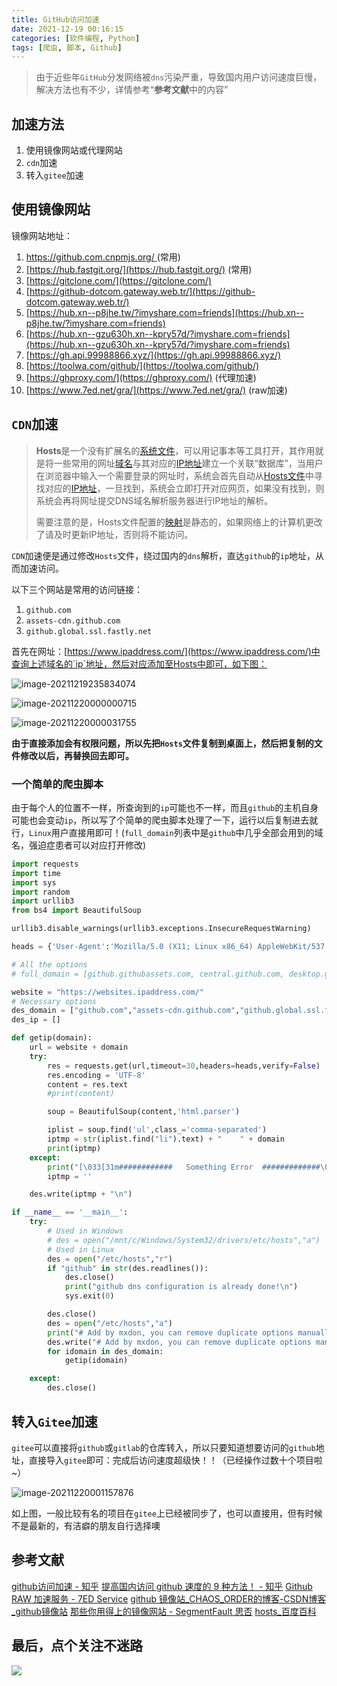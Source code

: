 ```yaml
---
title: GitHub访问加速
date: 2021-12-19 00:16:15
categories: [软件编程, Python]
tags: [爬虫, 脚本, Github]
---
```


> 由于近些年`GitHub`分发网络被`dns`污染严重，导致国内用户访问速度巨慢，解决方法也有不少，详情参考“**参考文献**中的内容”

## 加速方法

1. 使用镜像网站或代理网站
2. `cdn`加速
4. 转入`gitee`加速

## 使用镜像网站

镜像网站地址：

1. [https://github.com.cnpmjs.org/ ](https://github.com.cnpmjs.org/) (常用)
2. [https://hub.fastgit.org/](https://hub.fastgit.org/) (常用)
3. [https://gitclone.com/](https://gitclone.com/)
4. [https://github-dotcom.gateway.web.tr/](https://github-dotcom.gateway.web.tr/)
5. [https://hub.xn--p8jhe.tw/?imyshare.com=friends](https://hub.xn--p8jhe.tw/?imyshare.com=friends)
6. [https://hub.xn--gzu630h.xn--kpry57d/?imyshare.com=friends](https://hub.xn--gzu630h.xn--kpry57d/?imyshare.com=friends)
7. [https://gh.api.99988866.xyz/](https://gh.api.99988866.xyz/)
8. [https://toolwa.com/github/](https://toolwa.com/github/)
9. [https://ghproxy.com/](https://ghproxy.com/) (代理加速)
10. [https://www.7ed.net/gra/](https://www.7ed.net/gra/)  (raw加速)

## `CDN`加速

> **Hosts**是一个没有扩展名的[系统文件](https://baike.baidu.com/item/系统文件/7581367)，可以用记事本等工具打开，其作用就是将一些常用的网址[域名](https://baike.baidu.com/item/域名/86062)与其对应的[IP地址](https://baike.baidu.com/item/IP地址)建立一个关联“数据库”，当用户在浏览器中输入一个需要登录的网址时，系统会首先自动从[Hosts文件](https://baike.baidu.com/item/Hosts文件)中寻找对应的[IP地址](https://baike.baidu.com/item/IP地址)，一旦找到，系统会立即打开对应网页，如果没有找到，则系统会再将网址提交DNS域名解析服务器进行IP地址的解析。
>
> 需要注意的是，Hosts文件配置的[映射](https://baike.baidu.com/item/映射/20402620)是静态的，如果网络上的计算机更改了请及时更新IP地址，否则将不能访问。

`CDN`加速便是通过修改`Hosts`文件，绕过国内的`dns`解析，直达`github`的`ip`地址，从而加速访问。

以下三个网站是常用的访问链接：

1. `github.com`
2. `assets-cdn.github.com`
3. `github.global.ssl.fastly.net`

首先在网址：[https://www.ipaddress.com/](https://www.ipaddress.com/)中查询上述域名的`ip`地址，然后对应添加至Hosts中即可，如下图：

![image-20211219235834074](https://gitee.com/mxdon/imgmdnice/raw/master/image-20211219235834074.png)

![image-20211220000000715](https://gitee.com/mxdon/imgmdnice/raw/master/image-20211220000000715.png)

![image-20211220000031755](https://gitee.com/mxdon/imgmdnice/raw/master/image-20211220000031755.png)

**由于直接添加会有权限问题，所以先把`Hosts`文件复制到桌面上，然后把复制的文件修改以后，再替换回去即可。**

### 一个简单的爬虫脚本

由于每个人的位置不一样，所查询到的`ip`可能也不一样，而且`github`的主机自身可能也会变动`ip`，所以写了个简单的爬虫脚本处理了一下，运行以后复制进去就行，`Linux`用户直接用即可！(`full_domain`列表中是`github`中几乎全部会用到的域名，强迫症患者可以对应打开修改)

```python
import requests
import time
import sys
import random
import urllib3
from bs4 import BeautifulSoup

urllib3.disable_warnings(urllib3.exceptions.InsecureRequestWarning)

heads = {'User-Agent':'Mozilla/5.0 (X11; Linux x86_64) AppleWebKit/537.36 (KHTML, like Gecko) Chrome/79.0.3945.130 Safari/537.36'}

# All the options
# full_domain = [github.githubassets.com, central.github.com, desktop.githubusercontent.com, camo.githubusercontent.com, github.map.fastly.net, github.global.ssl.fastly.net, gist.github.com, github.io, github.com, assets-cdn.github.com, api.github.com, raw.githubusercontent.com, user-images.githubusercontent.com, favicons.githubusercontent.com, avatars5.githubusercontent.com, avatars4.githubusercontent.com, avatars3.githubusercontent.com, avatars2.githubusercontent.com, avatars1.githubusercontent.com, avatars0.githubusercontent.com, avatars.githubusercontent.com, codeload.github.com, github-cloud.s3.amazonaws.com, github-com.s3.amazonaws.com, github-production-release-asset-2e65be.s3.amazonaws.com, github-production-user-asset-6210df.s3.amazonaws.com, github-production-repository-file-5c1aeb.s3.amazonaws.com, githubstatus.com, github.community, media.githubusercontent.com]

website = "https://websites.ipaddress.com/"
# Necessary options
des_domain = ["github.com","assets-cdn.github.com","github.global.ssl.fastly.net"]
des_ip = []

def getip(domain):
    url = website + domain
    try:	
        res = requests.get(url,timeout=30,headers=heads,verify=False)
        res.encoding = 'UTF-8'
        content = res.text
        #print(content)

        soup = BeautifulSoup(content,'html.parser')

        iplist = soup.find('ul',class_='comma-separated')
        iptmp = str(iplist.find("li").text) + "    " + domain
        print(iptmp)
    except:
        print("[\033[31m############   Something Error  #############\033[0m](\033[31m%s\033[0m)"% (url))
        iptmp = '' 

    des.write(iptmp + "\n")

if __name__ == '__main__':
    try:
        # Used in Windows
        # des = open("/mnt/c/Windows/System32/drivers/etc/hosts","a")
        # Used in Linux
        des = open("/etc/hosts","r")
        if "github" in str(des.readlines()):
            des.close()
            print("github dns configuration is already done!\n")
            sys.exit(0)

        des.close()
        des = open("/etc/hosts","a")
        print("# Add by mxdon, you can remove duplicate options manually\n")
        des.write("# Add by mxdon, you can remove duplicate options manually\n")
        for idomain in des_domain:
            getip(idomain)

    except:
        des.close()

```



## 转入`Gitee`加速

`gitee`可以直接将`github`或`gitlab`的仓库转入，所以只要知道想要访问的`github`地址，直接导入`gitee`即可：完成后访问速度超级快！！（已经操作过数十个项目啦~）

![image-20211220001157876](https://gitee.com/mxdon/imgmdnice/raw/master/image-20211220001157876.png)

如上图，一般比较有名的项目在`gitee`上已经被同步了，也可以直接用，但有时候不是最新的，有洁癖的朋友自行选择噢

## 参考文献

[github访问加速 - 知乎](https://zhuanlan.zhihu.com/p/75994966)
[提高国内访问 github 速度的 9 种方法！ - 知乎](https://zhuanlan.zhihu.com/p/314071453)
[Github RAW 加速服务 - 7ED Service](https://www.7ed.net/gra/)
[github 镜像站_CHAOS_ORDER的博客-CSDN博客_github镜像站](https://blog.csdn.net/CHAOS_ORDER/article/details/110811952)
[那些你用得上的镜像网站 - SegmentFault 思否](https://segmentfault.com/a/1190000023396995)
[hosts_百度百科](https://baike.baidu.com/item/hosts/10474546)

## 最后，点个关注不迷路

![](https://gitee.com/mxdon/imgmdnice/raw/master/640)
